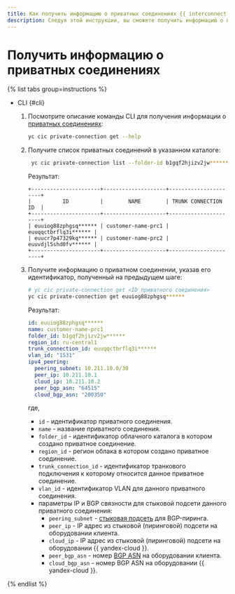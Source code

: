 ```yaml
---
title: Как получить информацию о приватных соединениях {{ interconnect-name }}
description: Следуя этой инструкции, вы сможете получить информацию о приватных соединениях {{ interconnect-name }}.
---
```


# Получить информацию о приватных соединениях

{% list tabs group=instructions %}

- CLI {#cli}

  1. Посмотрите описание команды CLI для получения информации о [приватных соединениях](../concepts/priv-con.md):

      ```bash
      yc cic private-connection get --help
      ```

  1. Получите список приватных соединений в указанном каталоге:

     ```bash
      yc cic private-connection list --folder-id b1gqf2hjizv2jw******
      ```

      Результат:

      ```text
      +----------------------+--------------------+----------------------+
      |          ID          |        NAME        | TRUNK CONNECTION ID  |
      +----------------------+--------------------+----------------------+
      | euuiog88zphgsq****** | customer-name-prc1 | euuqqctbrflq3i****** |
      | euucr7p47329kq****** | customer-name-prc2 | euuvdjl5shd0fv****** |
      +----------------------+--------------------+----------------------+      
      ```

  1. Получите информацию о приватном соединении, указав его идентификатор, полученный на предыдущем шаге:

      ```bash
      # yc cic private-connection get <ID приватного соединения>
      yc cic private-connection get euuiog88zphgsq******
      ```

      Результат:

      ```yml
      id: euuiog88zphgsq******
      name: customer-name-prc1
      folder_id: b1gqf2hjizv2jw******
      region_id: ru-central1
      trunk_connection_id: euuqqctbrflq3i******
      vlan_id: "1531"
      ipv4_peering:
        peering_subnet: 10.211.10.0/30
        peer_ip: 10.211.10.1
        cloud_ip: 10.211.10.2
        peer_bgp_asn: "64515"
        cloud_bgp_asn: "200350"
      ```

      где,
      * `id` - идентификатор приватного соединения.
      * `name` - название приватного соединения.
      * `folder_id` - идентификатор облачного каталога в котором создано приватное соединение.
      * `region_id` - регион облака в котором создано приватное соединение.
      * `trunk_connection_id` - идентификатор транкового подключения к которому относится данное приватное соединение.
      * `vlan_id` - идентификатор VLAN для данного приватного соединения.
      * параметры IP и BGP связности для стыковой подсети данного приватного соединения:
         * `peering_subnet` - [стыковая подсеть](../../interconnect/concepts/priv-con.md#priv-address) для BGP-пиринга.
         * `peer_ip` - IP адрес из стыковой (пиринговой) подсети на оборудовании клиента.
         * `cloud_ip` - IP адрес из стыковой (пиринговой) подсети на оборудовании {{ yandex-cloud }}.
         * `peer_bgp_asn` - номер [BGP ASN](../../interconnect/concepts/priv-con.md#bgp-asn) на оборудовании клиента.
         * `cloud_bgp_asn` - номер BGP ASN на оборудовании {{ yandex-cloud }}.

{% endlist %}
